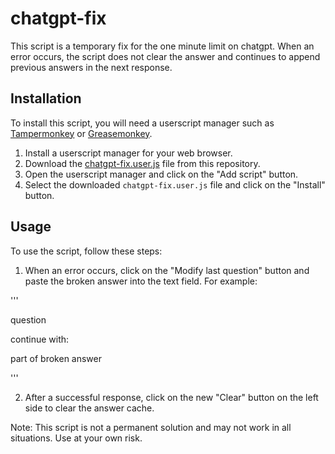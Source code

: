 # chatgpt-fix

This script is a temporary fix for the one minute limit on chatgpt. When an error occurs, the script does not clear the answer and continues to append previous answers in the next response.

## Installation

To install this script, you will need a userscript manager such as [Tampermonkey](https://tampermonkey.net/) or [Greasemonkey](https://www.greasespot.net/).

1. Install a userscript manager for your web browser.
2. Download the [chatgpt-fix.user.js](https://raw.githubusercontent.com/user/chatgpt-fix/chatgpt-fix.user.js) file from this repository.
3. Open the userscript manager and click on the "Add script" button.
4. Select the downloaded `chatgpt-fix.user.js` file and click on the "Install" button.

## Usage

To use the script, follow these steps:

1. When an error occurs, click on the "Modify last question" button and paste the broken answer into the text field. For example:

'''

question

continue with:

part of broken answer

'''

2. After a successful response, click on the new "Clear" button on the left side to clear the answer cache.

Note: This script is not a permanent solution and may not work in all situations. Use at your own risk.
